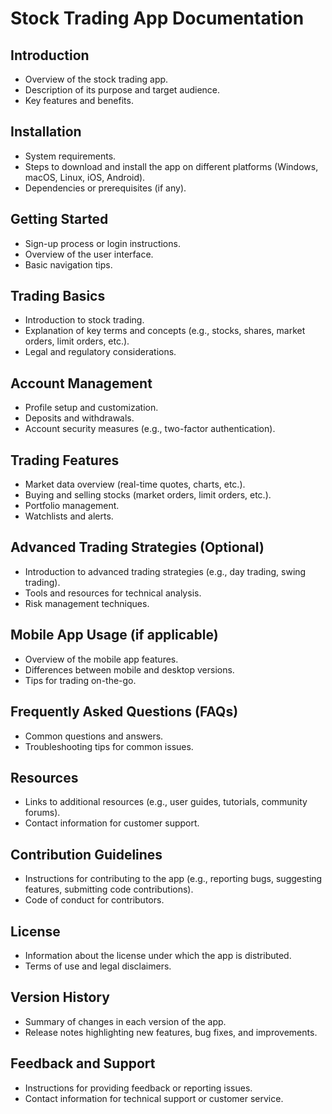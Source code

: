 # Stock Trading App Documentation

## Introduction
- Overview of the stock trading app.
- Description of its purpose and target audience.
- Key features and benefits.

## Installation
- System requirements.
- Steps to download and install the app on different platforms (Windows, macOS, Linux, iOS, Android).
- Dependencies or prerequisites (if any).

## Getting Started
- Sign-up process or login instructions.
- Overview of the user interface.
- Basic navigation tips.

## Trading Basics
- Introduction to stock trading.
- Explanation of key terms and concepts (e.g., stocks, shares, market orders, limit orders, etc.).
- Legal and regulatory considerations.

## Account Management
- Profile setup and customization.
- Deposits and withdrawals.
- Account security measures (e.g., two-factor authentication).

## Trading Features
- Market data overview (real-time quotes, charts, etc.).
- Buying and selling stocks (market orders, limit orders, etc.).
- Portfolio management.
- Watchlists and alerts.

## Advanced Trading Strategies (Optional)
- Introduction to advanced trading strategies (e.g., day trading, swing trading).
- Tools and resources for technical analysis.
- Risk management techniques.

## Mobile App Usage (if applicable)
- Overview of the mobile app features.
- Differences between mobile and desktop versions.
- Tips for trading on-the-go.

## Frequently Asked Questions (FAQs)
- Common questions and answers.
- Troubleshooting tips for common issues.

## Resources
- Links to additional resources (e.g., user guides, tutorials, community forums).
- Contact information for customer support.

## Contribution Guidelines
- Instructions for contributing to the app (e.g., reporting bugs, suggesting features, submitting code contributions).
- Code of conduct for contributors.

## License
- Information about the license under which the app is distributed.
- Terms of use and legal disclaimers.

## Version History
- Summary of changes in each version of the app.
- Release notes highlighting new features, bug fixes, and improvements.

## Feedback and Support
- Instructions for providing feedback or reporting issues.
- Contact information for technical support or customer service.
